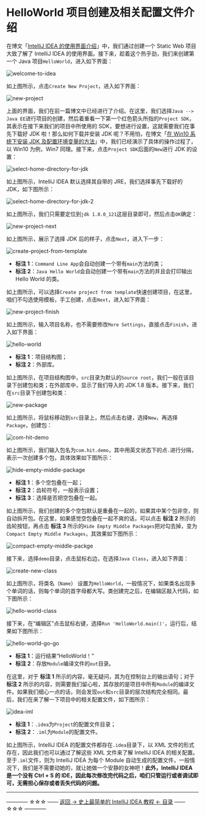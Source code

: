 # HelloWorld 项目创建及相关配置文件介绍

在博文「[IntelliJ IDEA 的使用界面介绍](https://github.com/guobinhit/intellij-idea-tutorial/blob/master/articles/basic-course/use-face.md)」中，我们通过创建一个 Static Web 项目大致了解了 IntelliJ IDEA 的使用界面。接下来，趁着这个热乎劲，我们来创建第一个 Java 项目`HelloWorld`，进入如下界面：

![welcome-to-idea](https://github.com/guobinhit/intellij-idea-tutorial/blob/master/images/basic-course/hello-world/welcome-to-idea.png)

如上图所示，点击`Create New Project`，进入如下界面：

![new-project](https://github.com/guobinhit/intellij-idea-tutorial/blob/master/images/basic-course/hello-world/new-project.png)

上面的界面，我们在前一篇博文中已经进行了介绍。在这里，我们选择`Java --> Java EE`进行项目的创建，然后着重看一下第一个红色箭头所指的`Project SDK`，其表示在接下来我们的项目中所使用的 SDK，要想进行设置，这就需要我们在事先下载好 JDK 啦！那么如何下载并安装 JDK 呢？不用怕，在博文「[在 Win10 系统下安装 JDK 及配置环境变量的方法](https://github.com/guobinhit/intellij-idea-tutorial/blob/master/articles/install-jdk-win10.md)」中，我们已经演示了具体的操作过程了，以 Win10 为例，Win7 同理。接下来，点击`Project SDK`后面的`New`进行 JDK 的设置：

![select-home-directory-for-jdk](https://github.com/guobinhit/intellij-idea-tutorial/blob/master/images/basic-course/hello-world/select-home-directory-for-jdk.png)

如上图所示，IntelliJ IDEA 默认选择其自带的 JRE，我们选择事先下载好的 JDK，如下图所示：

![select-home-directory-for-jdk-2](https://github.com/guobinhit/intellij-idea-tutorial/blob/master/images/basic-course/hello-world/select-home-directory-for-jdk-2.png)

如上图所示，我们只需要定位到`jdk 1.8.0_121`这层目录即可，然后点击`OK`确定：

![new-project-next](https://github.com/guobinhit/intellij-idea-tutorial/blob/master/images/basic-course/hello-world/new-project-next.png)

如上图所示，展示了选择 JDK 后的样子，点击`Next`，进入下一步：

![create-project-from-template](https://github.com/guobinhit/intellij-idea-tutorial/blob/master/images/basic-course/hello-world/create-project-from-template.png)

 - **标注 1**：`Command Line App`会自动创建一个带有`main`方法的类；
 - **标注 2**：`Java Hello World`会自动创建一个带有`main`方法的并且会打印输出 Hello World 的类。

如上图所示，可以选择`Create project from template`快速创建项目，在这里，咱们不勾选使用模板，手工创建，点击`Next`，进入如下界面：

![new-project-finish](https://github.com/guobinhit/intellij-idea-tutorial/blob/master/images/basic-course/hello-world/new-project-finish.png)

如上图所示，输入项目名称，也不需要修改`More Settings`，直接点击`Finish`，进入如下界面：

![hello-world](https://github.com/guobinhit/intellij-idea-tutorial/blob/master/images/basic-course/hello-world/hello-world.png)

 - **标注 1**：项目结构图；
 - **标注 2**：外部库。

如上图所示，在项目结构图中，`src`目录为默认的`Source root`，我们一般在该目录下创建包和类；在外部库中，显示了我们导入的 JDK 1.8 版本。接下来，我们在`src`目录下创建包和类：

![new-package](https://github.com/guobinhit/intellij-idea-tutorial/blob/master/images/basic-course/hello-world/new-package.png)

如上图所示，将鼠标移动到`src`目录上，然后点击右键，选择`New`，再选择`Package`，创建包：

![com-hit-demo](https://github.com/guobinhit/intellij-idea-tutorial/blob/master/images/basic-course/hello-world/com-hit-demo.png)

如上图所示，我们输入包名为`com.hit.demo`，其中用英文状态下的点`.`进行分隔，表示一次创建多个包，具体效果如下图所示：

![hide-empty-middle-package](https://github.com/guobinhit/intellij-idea-tutorial/blob/master/images/basic-course/hello-world/hide-empty-middle-package.png)

 - **标注 1**：多个空包叠在一起；
 - **标注 2**：齿轮符号，一般表示设置；
 - **标注 3**：选择是否把空包叠在一起。

如上图所示，我们创建的多个空包默认是重叠在一起的，如果其中某个包非空，则自动拆开包。在这里，如果感觉空包叠在一起不爽的话，可以点击 **标注 2** 所示的齿轮按钮，再点击 **标注 3** 所示的`Hide Empty Middle Packages`把对勾去掉，变为`Compact Empty Middle Packages`，其效果如下图所示：

![compact-empty-middle-packge](https://github.com/guobinhit/intellij-idea-tutorial/blob/master/images/basic-course/hello-world/compact-empty-middle-packge.png)

接下来，选择`demo`目录，点击鼠标右边，在选择`Java Class`，进入如下界面：

![create-new-class](https://github.com/guobinhit/intellij-idea-tutorial/blob/master/images/basic-course/hello-world/create-new-class.png)

如上图所示，将类名（`Name`） 设置为`HelloWorld`，一般情况下，如果类名出现多个单词的话，则每个单词的首字母都大写。类创建完之后，在编辑区敲入代码，如下图所示：

![hello-world-class](https://github.com/guobinhit/intellij-idea-tutorial/blob/master/images/basic-course/hello-world/hello-world-class.png)

接下来，在“编辑区”点击鼠标右键，选择`Run 'HelloWorld.main()'`，运行后，结果如下图所示：

![hello-world-go-go](https://github.com/guobinhit/intellij-idea-tutorial/blob/master/images/basic-course/hello-world/hello-world-go-go.png)

 - **标注 1**：运行结果“HelloWorld！”
 - **标注 2**：存放`Module`编译文件的`out`目录。

在这里，对于 **标注 1** 所示的内容，毫无疑问，其为在控制台上的输出语句；对于 **标注 2** 所示的内容，则需要我们留心啦，其存放的是项目中所有`Module`的编译文件。如果我们细心一点的话，则会发现`out`和`src`目录的层次结构完全相同。最后，我们在来了解一下项目中的相关配置文件，如下图所示：

![idea-iml](https://github.com/guobinhit/intellij-idea-tutorial/blob/master/images/basic-course/hello-world/idea-iml.png)

 - **标注 1**：`.idea`为`Project`的配置文件目录；
 - **标注 2**：`.iml`为`Module`的配置文件。

如上图所示，IntelliJ IDEA 的配置文件都存在`.idea`目录下，以 XML 文件的形式存在，因此我们也可以通过了解这些 XML 文件来了解 IntelliJ IDEA 的相关配置。至于`.iml`文件，则为 IntelliJ IDEA 为每个 Module 自动生成的配置文件，一般情况下，我们是不需要动她的，就让她做一个安静的女神吧！**此外，IntelliJ IDEA 是一个没有 Ctrl + S 的 IDE，因此每次修改完代码之后，咱们只管运行或者调试即可，无需担心保存或者丢失代码的问题。**



----------
———— ☆☆☆ —— [返回 -> 史上最简单的 IntelliJ IDEA 教程 <- 目录](https://github.com/guobinhit/intellij-idea-tutorial/blob/master/README.md) —— ☆☆☆ ————









